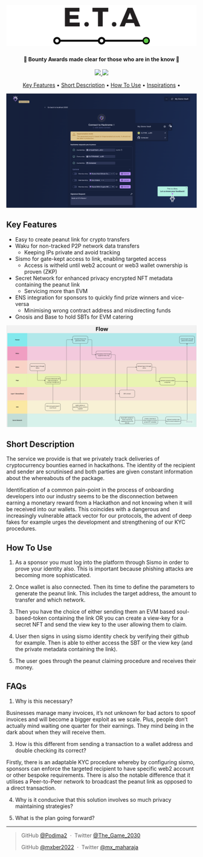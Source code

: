 <h1 align="center">
  <br>
  <img src="Assets/Screenshot 2023-10-07 at 19.38.48.png">
  <br>
</h1>

<h4 align="center">👾 Bounty Awards made clear for those who are in the know 💅</h4>

<p align="center">
  <a href="https://twitter.com/The_Game_2030">
    <img src="https://img.shields.io/badge/Reach_Agustin-On_Twitter-Green">
  </a>
  <a href="https://twitter.com/mx_maharaja">
    <img src="https://img.shields.io/badge/Reach_Maharaja-On_Twitter-Blue">
  </a>
</p>

<p align="center">
  <a href="#key-features">Key Features</a> •
  <a href="#Short Description">Short Description</a> •
  <a href="#how-to-use">How To Use</a> •
  <a href="#Inspirations">Inspirations</a> •
</p>

<img width="1084" src="Assets/Screenshot 2023-10-08 at 01.07.01.png">

## Key Features

* Easy to create peanut link for crypto transfers
* Waku for non-tracked P2P network data transfers
  - Keeping IPs private and avoid tracking
* Sismo for gate-kept access to link, enabling targeted access
  - Access is witheld until web2 account or web3 wallet ownership is proven (ZKP)
* Secret Network for enhanced privacy encrypted NFT metadata containing the peanut link
  - Servicing more than EVM
* ENS integration for sponsors to quickly find prize winners and vice-versa
  - Minimising wrong contract address and misdirecting funds
* Gnosis and Base to hold SBTs for EVM catering

<img width="1084" src="Assets/User Flow Template.jpg">

## Short Description

The service we provide is that we privately track deliveries of cryptocurrency bounties earned in hackathons. The identity of the recipient and sender are scrutinised and both parties are given constant information about the whereabouts of the package.

Identification of a common pain-point in the process of onboarding developers into our industry seems to be the disconnection between earning a monetary reward from a Hackathon and not knowing when it will be received into our wallets. This coincides with a dangerous and increasingly vulnerable attack vector for our protocols, the advent of deep fakes for example urges the development and strengthening of our KYC procedures.

## How To Use

1) As a sponsor you must log into the platform through Sismo in order to prove your identity also. This is important because phishing attacks are becoming more sophisticated.

2) Once wallet is also connected. Then its time to define the parameters to generate the peanut link. This includes the target address, the amount to transfer and which network.

3) Then you have the choice of either sending them an EVM based soul-based-token containing the link OR you can create a view-key for a secret NFT and send the view key to the user allowing them to claim.

4) User then signs in using sismo identity check by verifying their github for example. Then is able to either access the SBT or the view key (and the private metadata containing the link).

5) The user goes through the peanut claiming procedure and receives their money.

## FAQs

1) Why is this necessary?

Businesses manage many invoices, it’s not unknown for bad actors to spoof invoices and will become a bigger exploit as we scale. Plus, people don’t actually mind waiting one quarter for their earnings. They mind being in the dark about when they will receive them.

3) How is this different from sending a transaction to a wallet address and double checking its correct?

Firstly, there is an adaptable KYC procedure whereby by configuring sismo, sponsors can enforce the targeted recipient to have specific web2 account or other bespoke requirements. There is also the notable difference that it utilises a Peer-to-Peer network to broadcast the peanut link as opposed to a direct transaction. 

4) Why is it conducive that this solution involves so much privacy maintaining strategies?
   

3) What is the plan going forward?



---

> GitHub [@Podima2](https://github.com/Podima2) &nbsp;&middot;&nbsp;
> Twitter [@The_Game_2030](https://twitter.com/The_Game_2030)
>
> GitHub [@mxber2022](https://github.com/mxber2022) &nbsp;&middot;&nbsp;
> Twitter [@mx_maharaja](https://twitter.com/mx_maharaja)
